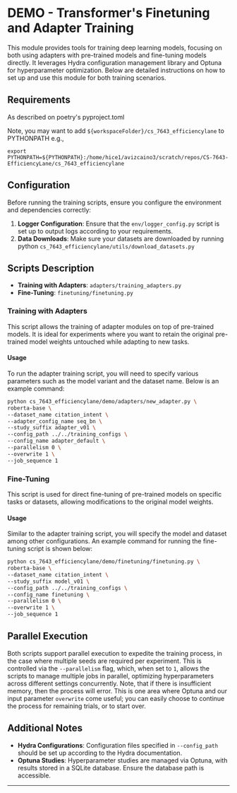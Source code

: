 # DEMO - Transformer's Finetuning and Adapter Training

This module provides tools for training deep learning models, focusing on both using adapters with pre-trained models and fine-tuning models directly. It leverages Hydra configuration management library and Optuna for hyperparameter optimization. Below are detailed instructions on how to set up and use this module for both training scenarios.

## Requirements

As described on poetry's pyproject.toml

Note, you may want to add `${workspaceFolder}/cs_7643_efficiencylane` to PYTHONPATH
e.g.,

`export PYTHONPATH=${PYTHONPATH}:/home/hice1/avizcaino3/scratch/repos/CS-7643-EfficiencyLane/cs_7643_efficiencylane`

## Configuration

Before running the training scripts, ensure you configure the environment and dependencies correctly:

1. **Logger Configuration**: Ensure that the `env/logger_config.py` script is set up to output logs according to your requirements.
2. **Data Downloads**: Make sure your datasets are downloaded by running python `cs_7643_efficiencylane/utils/download_datasets.py`


## Scripts Description

- **Training with Adapters**: `adapters/training_adapters.py`
- **Fine-Tuning**: `finetuning/finetuning.py`

### Training with Adapters

This script allows the training of adapter modules on top of pre-trained models. It is ideal for experiments where you want to retain the original pre-trained model weights untouched while adapting to new tasks.

#### Usage

To run the adapter training script, you will need to specify various parameters such as the model variant and the dataset name. Below is an example command:

```bash
python cs_7643_efficiencylane/demo/adapters/new_adapter.py \
roberta-base \
--dataset_name citation_intent \
--adapter_config_name seq_bn \
--study_suffix adapter_v01 \
--config_path ../../training_configs \
--config_name adapter_default \
--parallelism 0 \
--overwrite 1 \
--job_sequence 1
```

### Fine-Tuning

This script is used for direct fine-tuning of pre-trained models on specific tasks or datasets, allowing modifications to the original model weights.

#### Usage

Similar to the adapter training script, you will specify the model and dataset among other configurations. An example command for running the fine-tuning script is shown below:

```bash
python cs_7643_efficiencylane/demo/finetuning/finetuning.py \
roberta-base \
--dataset_name citation_intent \
--study_suffix model_v01 \
--config_path ../../training_configs \
--config_name finetuning \
--parallelism 0 \
--overwrite 1 \
--job_sequence 1

```

## Parallel Execution

Both scripts support parallel execution to expedite the training process, in the case where multiple seeds are required per experiment. This is controlled via the `--parallelism` flag, which, when set to `1`, allows the scripts to manage multiple jobs in parallel, optimizing hyperparameters across different settings concurrently. Note, that if there is insufficient memory, then the process will error. This is one area where Optuna and our input parameter `overwrite` come useful; you can easily choose to continue the process for remaining trials, or to start over.

## Additional Notes

- **Hydra Configurations**: Configuration files specified in `--config_path` should be set up according to the Hydra documentation.
- **Optuna Studies**: Hyperparameter studies are managed via Optuna, with results stored in a SQLite database. Ensure the database path is accessible.

---